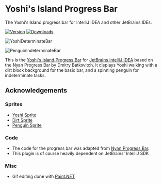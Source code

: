 # Yoshi's Island Progress Bar

The Yoshi's Island progress bar for IntelliJ IDEA and other JetBrains IDEs.

[![Version](https://img.shields.io/jetbrains/plugin/v/17115-yoshi-s-island-progress-bar)](https://plugins.jetbrains.com/plugin/17115-yoshi-s-island-progress-bar/versions)
[![Downloads](https://img.shields.io/jetbrains/plugin/d/17115-yoshi-s-island-progress-bar)](https://plugins.jetbrains.com/plugin/17115-yoshi-s-island-progress-bar)

![YoshiDeterminateBar](https://i.imgur.com/E7v35Fi.gif)

![PenguinIndeterminateBar](https://i.imgur.com/eT2fIsq.gif)

<!-- Plugin description -->
This is the [Yoshi's Island Progress Bar](https://plugins.jetbrains.com/plugin/17115-yoshi-s-island-progress-bar)
for [JetBrains IntelliJ IDEA](https://www.jetbrains.com/idea/) based on the Nyan Progress Bar by Dmitry Batkovitch. It
displays Yoshi walking with a dirt block background for the basic bar, and a spinning penguin for indeterminate tasks.
<!-- Plugin description end -->

## Acknowledgements

### Sprites

* [Yoshi Sprite](https://www.spriters-resource.com/snes/yoshiisland/sheet/4808/)
* [Dirt Sprite](https://www.spriters-resource.com/snes/yoshiisland/sheet/27282/)
* [Penguin Sprite](https://www.spriters-resource.com/snes/yoshiisland/sheet/4782/)

### Code

* The code for the progress bar was adapted from [Nyan Progress Bar](https://github.com/batya239/NyanProgressBar).
* This plugin is of course heavily dependent on JetBrains' IntelliJ SDK

### Misc

* Gif editing done with [Paint.NET](https://www.getpaint.net/index.html)
